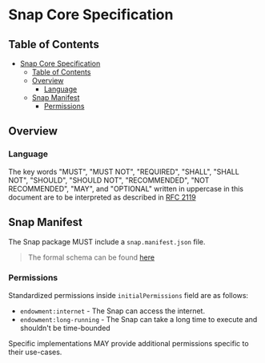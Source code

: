 # Snap Core Specification

## Table of Contents

- [Snap Core Specification](#snap-core-specification)
  - [Table of Contents](#table-of-contents)
  - [Overview](#overview)
    - [Language](#language)
  - [Snap Manifest](#snap-manifest)
    - [Permissions](#permissions)

## Overview

### Language

The key words "MUST", "MUST NOT", "REQUIRED", "SHALL", "SHALL NOT",
"SHOULD", "SHOULD NOT", "RECOMMENDED", "NOT RECOMMENDED", "MAY", and
"OPTIONAL" written in uppercase in this document are to be interpreted as described in [RFC 2119](https://www.ietf.org/rfc/rfc2119.txt)

## Snap Manifest

The Snap package MUST include a `snap.manifest.json` file.

> The formal schema can be found [here](../assets/spec/core/snap_manifest_json.schema.json)

### Permissions

Standardized permissions inside `initialPermissions` field are as follows:

- `endowment:internet` - The Snap can access the internet.
- `endowment:long-running` - The Snap can take a long time to execute and shouldn't be time-bounded

Specific implementations MAY provide additional permissions specific to their use-cases.
